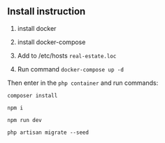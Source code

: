 ## Install instruction

1. install docker

2. install docker-compose

3. Add to /etc/hosts ``real-estate.loc``

4. Run command ``docker-compose up -d``

Then enter in the ``php container`` and run commands:

``composer install``

``npm i``

``npm run dev``

``php artisan migrate --seed``
